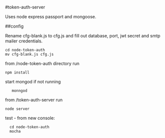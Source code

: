 #token-auth-server

Uses node express passport and mongoose.

##config

Rename cfg-blank.js to cfg.js and fill out database, port, jwt secret and smtp mailer credentials.
    
    cd node-token-auth
    mv cfg-blank.js cfg.js

from /node-token-auth  directory  run

    npm install 

start mongod if not running

       monngod

from /token-auth-server run
    
    node server

test - from new console:

      cd node-token-auth
      mocha
